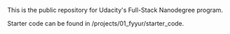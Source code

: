 This is the public repository for Udacity's Full-Stack Nanodegree program.

Starter code can be found in /projects/01_fyyur/starter_code.
